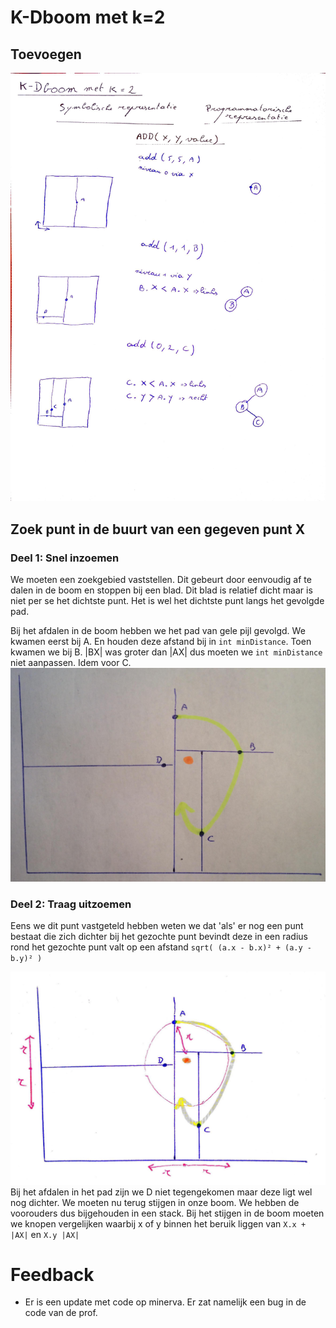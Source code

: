 # K-Dboom met k=2

## Toevoegen
![toevoegen](./img/toevoegen.jpg)
## Zoek punt in de buurt van een gegeven punt X
### Deel 1: Snel inzoemen
We moeten een zoekgebied vaststellen. Dit gebeurt door eenvoudig af te dalen in de boom en stoppen bij een blad. Dit blad is relatief dicht maar is niet per se het dichtste punt. Het is wel het dichtste punt langs het gevolgde pad.  
  
Bij het afdalen in de boom hebben we het pad van gele pijl gevolgd. We kwamen eerst bij A. En houden deze afstand bij in `int minDistance`. Toen kwamen we bij B. |BX| was groter dan |AX| dus moeten we `int minDistance` niet aanpassen. Idem voor C.
![zoek_inzoem](./img/zoek_inzoem.jpg)

### Deel 2: Traag uitzoemen
Eens we dit punt vastgeteld hebben weten we dat 'als' er nog een punt bestaat die zich dichter bij het gezochte punt bevindt deze in een radius rond
het gezochte punt valt op een afstand `sqrt( (a.x - b.x)² + (a.y - b.y)² )`

 
![zoek_uitzoem](./img/zoek_uitzoem.jpg)
Bij het afdalen in het pad zijn we D niet tegengekomen maar deze ligt wel nog dichter. We moeten nu terug stijgen in onze boom. We hebben de voorouders dus bijgehouden in een stack. Bij het stijgen in de boom moeten we knopen vergelijken waarbij x of y binnen het beruik liggen van `X.x + |AX|` en `X.y |AX|`

# Feedback
- Er is een update met code op minerva. Er zat namelijk een bug in de code van de prof.
